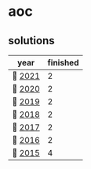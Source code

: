 # aoc

## solutions
| year | finished |
| ---- | -------- |
| :christmas_tree: [2021](/aoc/src/bin/aoc2021) | 2 |
| :christmas_tree: [2020](/aoc/src/bin/aoc2020) | 2 |
| :christmas_tree: [2019](/aoc/src/bin/aoc2019) | 2 |
| :christmas_tree: [2018](/aoc/src/bin/aoc2018) | 2 |
| :christmas_tree: [2017](/aoc/src/bin/aoc2017) | 2 |
| :christmas_tree: [2016](/aoc/src/bin/aoc2016) | 2 |
| :christmas_tree: [2015](/aoc/src/bin/aoc2015) | 4 |